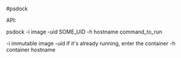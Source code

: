 #psdock

API:

psdock -i image -uid SOME_UID -h hostname command_to_run

-i immutable image
-uid if it's already running, enter the container
-h container hostname
